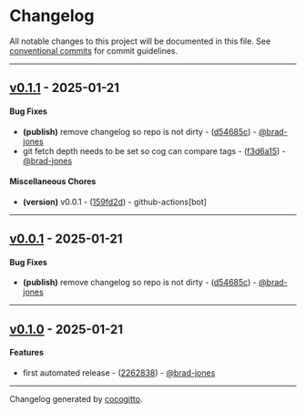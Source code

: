# Changelog
All notable changes to this project will be documented in this file. See [conventional commits](https://www.conventionalcommits.org/) for commit guidelines.

- - -
## [v0.1.1](https://github.com/brad-jones/dk8slock/compare/d54685c5b2a71782056a2719e89b64ca9b1c0745..v0.1.1) - 2025-01-21
#### Bug Fixes
- **(publish)** remove changelog so repo is not dirty - ([d54685c](https://github.com/brad-jones/dk8slock/commit/d54685c5b2a71782056a2719e89b64ca9b1c0745)) - [@brad-jones](https://github.com/brad-jones)
- git fetch depth needs to be set so cog can compare tags - ([f3d6a15](https://github.com/brad-jones/dk8slock/commit/f3d6a1532f1b8b05491ec28e1d8601d7dfa1b145)) - [@brad-jones](https://github.com/brad-jones)
#### Miscellaneous Chores
- **(version)** v0.0.1 - ([159fd2d](https://github.com/brad-jones/dk8slock/commit/159fd2d84b67ffd51e46c4ec6bbfd2a244a9cc0e)) - github-actions[bot]

- - -

## [v0.0.1](https://github.com/brad-jones/dk8slock/compare/d54685c5b2a71782056a2719e89b64ca9b1c0745..v0.0.1) - 2025-01-21
#### Bug Fixes
- **(publish)** remove changelog so repo is not dirty - ([d54685c](https://github.com/brad-jones/dk8slock/commit/d54685c5b2a71782056a2719e89b64ca9b1c0745)) - [@brad-jones](https://github.com/brad-jones)

- - -

## [v0.1.0](https://github.com/brad-jones/dk8slock/compare/2262838c2f5a437abba62e819a803181c2476e4e..v0.1.0) - 2025-01-21
#### Features
- first automated release - ([2262838](https://github.com/brad-jones/dk8slock/commit/2262838c2f5a437abba62e819a803181c2476e4e)) - [@brad-jones](https://github.com/brad-jones)

- - -

Changelog generated by [cocogitto](https://github.com/cocogitto/cocogitto).